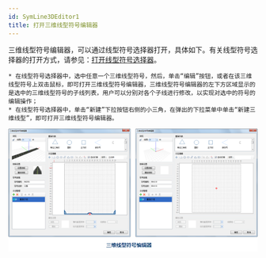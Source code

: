 ```yaml
---
id: SymLine3DEditor1
title: 打开三维线型符号编辑器
---
```

三维线型符号编辑器，可以通过线型符号选择器打开，具体如下。有关线型符号选择器的打开方式，请参见：[打开线型符号选择器](SymLineSelector1)。

    * 在线型符号选择器中，选中任意一个三维线型符号，然后，单击“编辑”按钮，或者在该三维线型符号上双击鼠标，即可打开三维线型符号编辑器，三维线型符号编辑器的左下方区域显示的是选中的三维线型符号的子线列表，用户可以分别对各个子线进行修改，以实现对选中的符号的编辑操作；
    * 在线型符号选择器中，单击“新建”下拉按钮右侧的小三角，在弹出的下拉菜单中单击“新建三维线型”，即可打开三维线型符号编辑器。



![](img/SymLine3DEditor1t2.png)  

